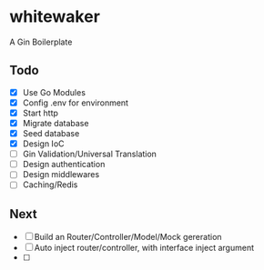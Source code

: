 # whitewaker
A Gin Boilerplate

## Todo

- [x] Use Go Modules
- [x] Config .env for environment
- [x] Start http
- [x] Migrate database
- [x] Seed database
- [x] Design IoC
- [ ] Gin Validation/Universal Translation
- [ ] Design authentication
- [ ] Design middlewares
- [ ] Caching/Redis

## Next

- [ ] Build an Router/Controller/Model/Mock gereration
- [ ] Auto inject router/controller, with interface inject argument
- [ ] 